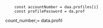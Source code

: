 
        const accountNumber = daa.profiles[i]
        const profilePassword = da.prof
count_number;= data.profil
